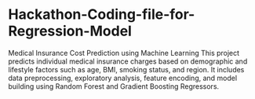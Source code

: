# Hackathon-Coding-file-for-Regression-Model
Medical Insurance Cost Prediction using Machine Learning This project predicts individual medical insurance charges based on demographic and lifestyle factors such as age, BMI, smoking status, and region. It includes data preprocessing, exploratory analysis, feature encoding, and model building using Random Forest and Gradient Boosting Regressors.
